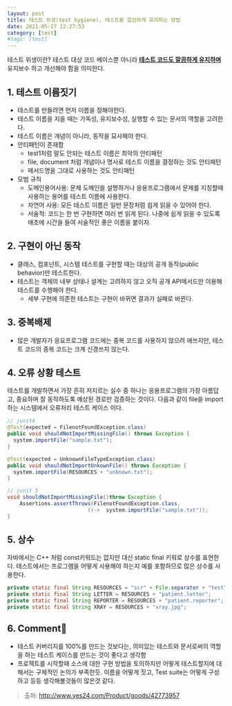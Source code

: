 ```yaml
---
layout: post
title: 테스트 위생(test hygiene), 테스트를 깔끔하게 유지하는 방법
date: 2021-05-27 12:27:53
category: [test]
#tags: [test]
---
```



테스트 위생이란? 테스트 대상 코드 베이스뿐 아니라 **<u>테스트 코드도 깔끔하게 유지하며</u>** 유지보수 하고 개선해야 함을 의미한다. 



## 1. 테스트 이름짓기 

- 테스트를 만들려면 먼저 이름을 정해야한다. 
- 테스트 이름을 지을 때는 가독성, 유지보수성, 실행할 수 있는 문서의 역할을 고려한다. 
- 테스트 이름은 개념이 아니라, 동작을 묘사해야 한다. 
- 안티패턴이 존재함
  - test1처럼 말도 안되는 테스트 이름은 최악의 안티패턴 
  - file, document 처럼 개념이나 명사로 테스트 이름을 결정하는 것도 안티패턴 
  - 메서드명을 그대로 사용하는 것도 안티패턴 
- 모범 규칙 
  - 도메인용어사용: 문제 도메인을 설명하거나 응용프로그램에서 문제를 지칭할때 사용하는 용어를 테스트 이름에 사용한다. 
  - 자연어 사용: 모든 테스트 이름은 일반 문장처럼 쉽게 읽을 수 있어야 한다. 
  - 서술적: 코드는 한 번 구현하면 여러 번 읽게 된다. 나중에 쉽게 읽을 수 있도록 애초에 시간을 들여 서술적인 좋은 이름을 붙이자. 



## 2. 구현이 아닌 동작

- 클래스, 컴포넌트, 시스템 테스트를 구현할 때는 대상의 공개 동작(public behavior)만 테스트한다.
- 테스트는 객체의 내부 상태나 설계는 고려하지 않고 오직 공개 API메서드만 이용해 테스트를 수행해야 한다.
  - 세부 구현에 의존한 테스트는 구현이 바뀌면 결과가 실패로 바뀐다.



## 3. 중복배제 

- 많은 개발자가 응요프로그램 코드에는 중복 코드를 사용하지 않으려 애쓰지만, 테스트 코드의 중복 코드는 크게 신경쓰지 않는다. 



## 4. 오류 상황 테스트 

테스트를 개발하면서 가장 흔히 저지르는 실수 중 하나는 응용프로그램의 가장 아름답고, 중요하며 잘 동작하도록 예상된 경로만 검증하는 것이다. 다음과 같이 file을 import 하는 시스템에서 오류처리 테스트 케이스 이다. 

```java
// junit4
@Test(expected = FilenotFoundException.class)
public void shouldNotImportMissingFile() throws Exception {
  system.importFile("sample.txt");
}

@Test(expected = UnknownFileTypeException.class)
public void shouldNotImportUnkownFile() throws Exception {
  system.importFile(RESOURCES + "unknown.txt");
}

// junit 5
void shouldNotImportMissingFile()throw Exception {
	Assertions.assertThrows(FilenotFoundException.class, 
                          ()->  system.importFile("sample.txt"));
}
```



## 5. 상수 

자바에서는 C++ 처럼 const키워드는 없지만 대신 static final 키워로 상수를 표현한다. 테스트에서는 프로그램을 어떻게 사용해야 하는지 예를 포함하므로 많은 상수를 사용한다. 

```java
private static final String RESOURCES = "scr" + File.separator + "test" + File.separator + "resources" + File.separator; 
private static final String LETTER = RESOURCES + "patient.letter";
private static final String REPORTER = RESOURCES + "patient.reporter";
private static final String XRAY = RESOURCES + "xray.jpg";
```



## 6. Comment🤔

- 테스트 커버리지를 100%를 만드는 것보다는, 의미있는 테스트와 문서로써의 역할을 하는 테스트 케이스를 만드는 것이 좋다고 생각함 
- 프로젝트를 시작할때 소스에 대한 구현 방법을 토의하지만 어떻게 테스트할지에 대해서는 구체적인 논의가 부족한듯. 이름을 어떻게 짓고,  Test suite는 어떻게 구성하고 등등 생각해볼것들이 많은것 같다.


> 출처: http://www.yes24.com/Product/goods/42773957